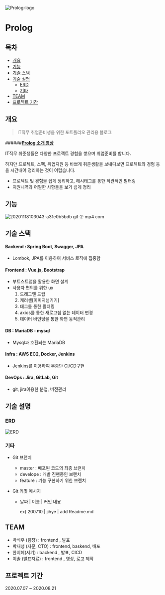 ![Prolog-logo](https://user-images.githubusercontent.com/60127173/99497915-f0c40980-29b9-11eb-8b2d-85fd5720f22c.png)
# Prolog

## 목차

- [개요](#개요)
- [기능](#기능)
- [기술 스택](#기술-스택)
- [기술 설명](#기술-설명)
  - [ERD](#erd)
  - [기타](#기타)
- [TEAM](#TEAM)
- [프로젝트 기간](#프로젝트-기간)

## 개요

> IT직무 취업준비생을 위한 포트폴리오 관리용 블로그

######**[Prolog 소개 영상](https://www.youtube.com/watch?v=oC1O6hon53w&feature=youtu.be)**

IT직무 취준생들은 다양한 프로젝트 경험을 쌓으며 취업준비를 합니다.

하지만 프로젝트, 스펙, 취업지원 등 바쁘게 취준생활을 보내다보면 프로젝트와 경험 등을 시간내어 정리하는 것이 어렵습니다.

- 프로젝트 및 경험을 쉽게 정리하고, 해시태그를 통한 직관적인 필터링
- 지원내역과 어필한 사항들을 보기 쉽게 정리

## 기능

![20201118103043-a31e0b5bdb gif-2-mp4 com](https://user-images.githubusercontent.com/60127173/99498939-814f1980-29bb-11eb-9046-d4ef91f5c761.gif)




## 기술 스택

#### Backend : Spring Boot, Swagger, JPA

- Lombok, JPA를 이용하여 서비스 로직에 집중함

#### Frontend : Vue.js, Bootstrap

- 부트스트랩을 활용한 화면 설계
- 사용자 편의를 위한 ux
  1. 드래그앤 드랍
  2. 케러셀[이미지넘기기]
  3. 태그를 통한 필터링
  4. axios를 통한 새로고침 없는 데이터 변경
  5. 데이터 바인딩을 통한 화면 동적관리

#### DB : MariaDB - mysql

- Mysql과 호환되는 MariaDB

#### Infra : AWS EC2, Docker, Jenkins

- Jenkins를 이용하여 무중단 CI/CD구현

#### DevOps : Jira, GitLab, Git

- git, jira이용한 분업, 버전관리

## 기술 설명

### ERD

![ERD](https://user-images.githubusercontent.com/60127173/99497925-f3befa00-29b9-11eb-84c5-852940f1a7e9.png)

### 기타

- Git 브랜치
  - master : 배포된 코드의 최종 브랜치
  - develope : 개발 진핸중인 브랜치
  - feature : 기능 구현하기 위한 브랜치

- Git 커밋 메시지

  - 날짜 | 이름 | 커밋 내용

    ex) 200710 | jihye | add Readme.md

## TEAM

- 박석우 (팀장) : frontend , 발표
- 박재성 (자문, CTO) : frontend, baskend, 배포
- 한지혜(서기) : backend , 발표, CICD
- 이솔 (발표자료) : frontend , 영상, 로고 제작

## 프로젝트 기간

2020.07.07 ~ 2020.08.21

